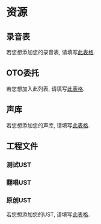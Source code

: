 # 资源

## 录音表

若您想添加您的录音表, 请填写[此表格]().

## OTO委托

若您想加入此列表, 请填写[此表格]().

## 声库

若您想添加您的声库, 请填写[此表格]().

## 工程文件

### 测试UST

### 翻唱UST

### 原创UST

若您想添加您的UST, 请填写[此表格]().
